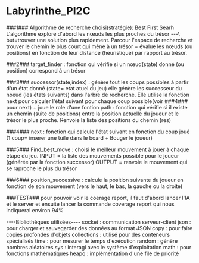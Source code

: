 # Labyrinthe_PI2C

###1###
Algorithme de recherche choisi(stratégie): Best First Searh   
L'algorithme explore d'abord les nœuds les plus proches du trésor ---\ but=trouver une solution plus rapidement.
Parcour l'espace de recherche et trouver le chemin le plus court qui mène à un trésor = évalue les nœuds (ou positions) en fonction de leur distance (heuristique) par rapport au trésor.

###2###
target_finder : fonction qui vérifie si un nœud(state) donné (ou position) correspond à un trésor

###3###
successor(state,index) : génère tout les coups possibles à partir d'un état donné (state= etat atuel du jeu) elle génère les successeur du noeud (les états suivants) dans l'arbre de recherche. Elle utilise la fonction next pour calculer l'état suivant pour chaque coup possible(voir ###4### pour next) 
    +
joue le role d'une fontion path : fonction qui vérifie si il existe un chemin (suite de positions) entre la position actuelle du joueur et le trésor le plus proche. Renvoie la liste des positions du chemin (res)

###4###
next : fonction qui calcule l'état suivant en fonction du coup joué (1 coup= inserer une tuile dans le board + Bouger le joueur)

###5###
Find_best_move : choisi le meilleur mouvement à jouer à chaque étape du jeu. 
INPUT = la liste des mouvements possible pour le joueur (générée par la fonction successor)
OUTPUT = renvoie le mouvement qui se raproche le plus du trésor

###6###
position_successive : calcule la position suivante du joueur en fonction de son mouvement (vers le haut, le bas, la gauche ou la droite)

###TEST###
pour pouvoir voir le coerage report, il faut d'abord lancer l'IA et le server et ensuite lancer la commande coverage report qui nous indiquerai environ 94%

----Bibliothèques utilisées----
socket : communication serveur-client
json : pour charger et sauvegarder des données au format JSON
copy : pour faire copies profondes d'objets
collections : utilisé pour des conteneurs spécialisés
time : pour mesurer le temps d'exécution
random : génère nombres aléatoires
sys :  interagi avec le système d'exploitation
math :  pour fonctions mathématiques
heapq : implémentation d'une file de priorité

